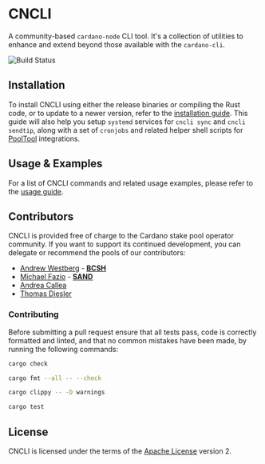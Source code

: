 # CNCLI

A community-based ```cardano-node``` CLI tool. It's a collection of utilities to enhance and extend beyond those available with the ```cardano-cli```.

![Build Status](https://github.com/cardano-community/cncli/actions/workflows/ci.yml/badge.svg?branch=develop)

## Installation

To install CNCLI using either the release binaries or compiling the Rust code, or to update to a newer version, refer to the [installation guide](INSTALL.md). This guide will also help you setup ```systemd``` services for ```cncli sync``` and ```cncli sendtip```, along with a set of ```cronjobs``` and related helper shell scripts for [PoolTool](https://pooltool.io/) integrations.

## Usage & Examples

For a list of CNCLI commands and related usage examples, please refer to the [usage guide](USAGE.md).

## Contributors

CNCLI is provided free of charge to the Cardano stake pool operator community. If you want to support its continued development, you can delegate or recommend the pools of our contributors:

- [Andrew Westberg](https://github.com/AndrewWestberg) - [**BCSH**](https://bluecheesestakehouse.com/)
- [Michael Fazio](https://github.com/michaeljfazio) - [**SAND**](https://www.sandstone.io/)
- [Andrea Callea](https://github.com/gacallea/)
- [Thomas Diesler](https://github.com/tdiesler/)

### Contributing

Before submitting a pull request ensure that all tests pass, code is correctly formatted and linted, and that no common mistakes have been made, by running the following commands:

```bash
cargo check
```

```bash
cargo fmt --all -- --check
```

```bash
cargo clippy -- -D warnings
```

```bash
cargo test
```

## License

CNCLI is licensed under the terms of the [Apache License](LICENSE) version 2.
